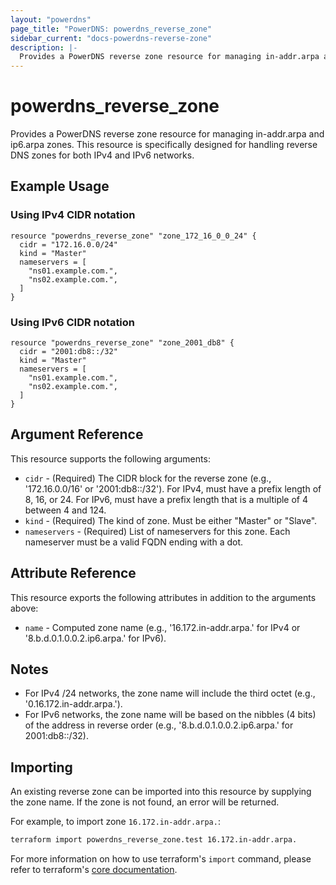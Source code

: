 ```yaml
---
layout: "powerdns"
page_title: "PowerDNS: powerdns_reverse_zone"
sidebar_current: "docs-powerdns-reverse-zone"
description: |-
  Provides a PowerDNS reverse zone resource for managing in-addr.arpa and ip6.arpa zones. This resource is specifically designed for handling reverse DNS zones for both IPv4 and IPv6 networks.
---
```


# powerdns_reverse_zone

Provides a PowerDNS reverse zone resource for managing in-addr.arpa and ip6.arpa zones. This resource is specifically designed for handling reverse DNS zones for both IPv4 and IPv6 networks.

## Example Usage

### Using IPv4 CIDR notation

```hcl
resource "powerdns_reverse_zone" "zone_172_16_0_0_24" {
  cidr = "172.16.0.0/24"
  kind = "Master"
  nameservers = [
    "ns01.example.com.",
    "ns02.example.com.",
  ]
}
```

### Using IPv6 CIDR notation

```hcl
resource "powerdns_reverse_zone" "zone_2001_db8" {
  cidr = "2001:db8::/32"
  kind = "Master"
  nameservers = [
    "ns01.example.com.",
    "ns02.example.com.",
  ]
}
```

## Argument Reference

This resource supports the following arguments:

- `cidr` - (Required) The CIDR block for the reverse zone (e.g., '172.16.0.0/16' or '2001:db8::/32'). For IPv4, must have a prefix length of 8, 16, or 24. For IPv6, must have a prefix length that is a multiple of 4 between 4 and 124.
- `kind` - (Required) The kind of zone. Must be either "Master" or "Slave".
- `nameservers` - (Required) List of nameservers for this zone. Each nameserver must be a valid FQDN ending with a dot.

## Attribute Reference

This resource exports the following attributes in addition to the arguments above:

- `name` - Computed zone name (e.g., '16.172.in-addr.arpa.' for IPv4 or '8.b.d.0.1.0.0.2.ip6.arpa.' for IPv6).

## Notes

- For IPv4 /24 networks, the zone name will include the third octet (e.g., '0.16.172.in-addr.arpa.').
- For IPv6 networks, the zone name will be based on the nibbles (4 bits) of the address in reverse order (e.g., '8.b.d.0.1.0.0.2.ip6.arpa.' for 2001:db8::/32).

## Importing

An existing reverse zone can be imported into this resource by supplying the zone name. If the zone is not found, an error will be returned.

For example, to import zone `16.172.in-addr.arpa.`:

```bash
terraform import powerdns_reverse_zone.test 16.172.in-addr.arpa.
```

For more information on how to use terraform's `import` command, please refer to terraform's [core documentation](https://www.terraform.io/docs/import/index.html#currently-state-only).
